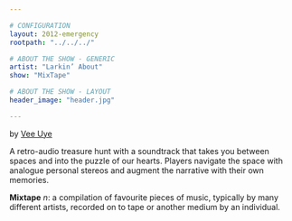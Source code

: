 ```yaml
---

# CONFIGURATION
layout: 2012-emergency
rootpath: "../../../"

# ABOUT THE SHOW - GENERIC
artist: "Larkin’ About"
show: "MixTape"

# ABOUT THE SHOW - LAYOUT
header_image: "header.jpg"

---
```


by [Vee Uye](http://www.twitter.com/vee_uye)
          
A retro-audio treasure hunt with a soundtrack that takes you between spaces and into the puzzle of our hearts. Players navigate the space with analogue personal stereos and augment the narrative with their own memories.          

**Mixtape** *n*: a compilation of favourite pieces of music, typically by many different artists, recorded on to tape or another medium by an individual.    

